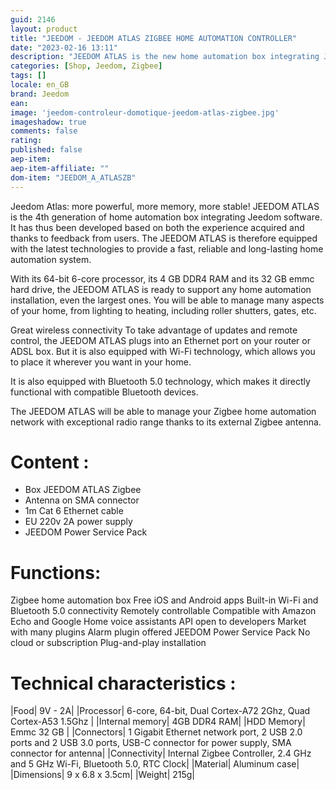 ```yaml
---
guid: 2146
layout: product 
title: "JEEDOM - JEEDOM ATLAS ZIGBEE HOME AUTOMATION CONTROLLER"
date: "2023-02-16 13:11"
description: "JEEDOM ATLAS is the new home automation box integrating Jeedom software. Model with Zigbee controller."
categories: [Shop, Jeedom, Zigbee]
tags: []
locale: en_GB
brand: Jeedom
ean: 
image: 'jeedom-controleur-domotique-jeedom-atlas-zigbee.jpg'
imageshadow: true
comments: false
rating:  
published: false
aep-item: 
aep-item-affiliate: ""
dom-item: "JEEDOM_A_ATLASZB"
---
```


Jeedom Atlas: more powerful, more memory, more stable!
JEEDOM ATLAS is the 4th generation of home automation box integrating Jeedom software. It has thus been developed based on both the experience acquired and thanks to feedback from users. The JEEDOM ATLAS is therefore equipped with the latest technologies to provide a fast, reliable and long-lasting home automation system.

With its 64-bit 6-core processor, its 4 GB DDR4 RAM and its 32 GB emmc hard drive, the JEEDOM ATLAS is ready to support any home automation installation, even the largest ones. You will be able to manage many aspects of your home, from lighting to heating, including roller shutters, gates, etc.

Great wireless connectivity
To take advantage of updates and remote control, the JEEDOM ATLAS plugs into an Ethernet port on your router or ADSL box. But it is also equipped with Wi-Fi technology, which allows you to place it wherever you want in your home.

It is also equipped with Bluetooth 5.0 technology, which makes it directly functional with compatible Bluetooth devices.

The JEEDOM ATLAS will be able to manage your Zigbee home automation network with exceptional radio range thanks to its external Zigbee antenna.

# Content :
- Box JEEDOM ATLAS Zigbee
- Antenna on SMA connector
- 1m Cat 6 Ethernet cable
- EU 220v 2A power supply
- JEEDOM Power Service Pack

# Functions:

Zigbee home automation box
Free iOS and Android apps
Built-in Wi-Fi and Bluetooth 5.0 connectivity
Remotely controllable
Compatible with Amazon Echo and Google Home voice assistants
API open to developers
Market with many plugins
Alarm plugin offered
JEEDOM Power Service Pack
No cloud or subscription
Plug-and-play installation
 
 
# Technical characteristics :

|Food| 9V - 2A|
|Processor| 6-core, 64-bit, Dual Cortex-A72 2Ghz, Quad Cortex-A53 1.5Ghz |
|Internal memory| 4GB DDR4 RAM|
|HDD Memory| Emmc 32 GB |
|Connectors| 1 Gigabit Ethernet network port, 2 USB 2.0 ports and 2 USB 3.0 ports, USB-C connector for power supply, SMA connector for antenna|
|Connectivity| Internal Zigbee Controller, 2.4 GHz and 5 GHz Wi-Fi, Bluetooth 5.0, RTC Clock|
|Material| Aluminum case|
|Dimensions| 9 x 6.8 x 3.5cm|
|Weight| 215g|
